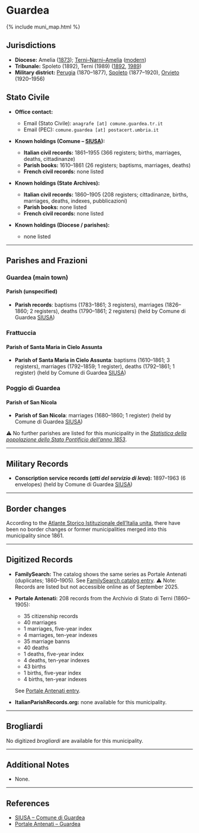 # Guardea

{% include muni_map.html %}

## Jurisdictions

* **Diocese:** Amelia ([1873](https://www.google.it/books/edition/Il_libro_de_comuni_del_Regno_d_Italia_co/WF9mfeJJcDEC?gbpv=1)); [Terni–Narni–Amelia](../dio/terni_narni_amelia.md) ([modern](https://www.chiesacattolica.it/annuario-cei/ricerca-parrocchie/))
* **Tribunale:** Spoleto (1892), Terni (1989) ([1892](https://www.google.it/books/edition/Bollettino_ufficiale_del_Ministero_di_gr/kRXd4t5fK-0C?hl=en&gbpv=1&pg=PA457&printsec=frontcover), [1989](https://www.google.it/books/edition/Gazzetta_ufficiale_della_Repubblica_ital/-Z6nogg-qMQC?hl=en&gbpv=1&pg=RA8-PA38&printsec=frontcover))
* **Military district:** [Perugia](../mil/perugia.md) (1870–1877), [Spoleto](../mil/spoleto.md) (1877–1920), [Orvieto](../mil/spoleto.md) (1920–1956)

## Stato Civile

* **Office contact:**

  * Email (Stato Civile): `anagrafe [at] comune.guardea.tr.it`
  * Email (PEC): `comune.guardea [at] postacert.umbria.it`

* **Known holdings (Comune – [SIUSA](https://siusa-archivi.cultura.gov.it/cgi-bin/siusa/pagina.pl?TipoPag=comparc&Chiave=304527)):**

  * **Italian civil records:** 1861–1955 (366 registers; births, marriages, deaths, cittadinanze)
  * **Parish books:** 1610–1861 (26 registers; baptisms, marriages, deaths)
  * **French civil records:** none listed

* **Known holdings (State Archives):**

  * **Italian civil records:** 1860–1905 (208 registers; cittadinanze, births, marriages, deaths, indexes, pubblicazioni)
  * **Parish books:** none listed
  * **French civil records:** none listed

* **Known holdings (Diocese / parishes):**

  * none listed

---

## Parishes and Frazioni

### Guardea (main town)

#### Parish (unspecified)

* **Parish records**: baptisms (1783–1861; 3 registers), marriages (1826–1860; 2 registers), deaths (1790–1861; 2 registers) (held by Comune di Guardea [SIUSA](https://siusa-archivi.cultura.gov.it/cgi-bin/siusa/pagina.pl?TipoPag=comparc&Chiave=304527))

### Frattuccia

#### Parish of Santa Maria in Cielo Assunta

* **Parish of Santa Maria in Cielo Assunta**: baptisms (1610–1861; 3 registers), marriages (1792–1859; 1 register), deaths (1792–1861; 1 register) (held by Comune di Guardea [SIUSA](https://siusa-archivi.cultura.gov.it/cgi-bin/siusa/pagina.pl?TipoPag=comparc&Chiave=304527))

### Poggio di Guardea

#### Parish of San Nicola

* **Parish of San Nicola**: marriages (1680–1860; 1 register) (held by Comune di Guardea [SIUSA](https://siusa-archivi.cultura.gov.it/cgi-bin/siusa/pagina.pl?TipoPag=comparc&Chiave=304527))

⚠️ No further parishes are listed for this municipality in the *[Statistica della popolazione dello Stato Pontificio dell’anno 1853](https://www.google.it/books/edition/Statistics_della_popolazione_dello_Stato/v6dCAQAAMAAJ)*.

---

## Military Records

* **Conscription service records (*atti del servizio di leva*):** 1897–1963 (6 envelopes) (held by Comune di Guardea [SIUSA](https://siusa-archivi.cultura.gov.it/cgi-bin/siusa/pagina.pl?TipoPag=comparc&Chiave=304465))

---

## Border changes

According to the [Atlante Storico Istituzionale dell’Italia unita](http://dati.san.beniculturali.it/asi/local/), there have been no border changes or former municipalities merged into this municipality since 1861.

---

## Digitized Records

* **FamilySearch:**
  The catalog shows the same series as Portale Antenati (duplicates; 1860–1905).
  See [FamilySearch catalog entry](https://www.familysearch.org/en/search/catalog/779055).
  ⚠️ Note: Records are listed but not accessible online as of September 2025.

* **Portale Antenati:** 208 records from the Archivio di Stato di Terni (1860–1905):

  * 35 citizenship records
  * 40 marriages
  * 1 marriages, five-year index
  * 4 marriages, ten-year indexes
  * 35 marriage banns
  * 40 deaths
  * 1 deaths, five-year index
  * 4 deaths, ten-year indexes
  * 43 births
  * 1 births, five-year index
  * 4 births, ten-year indexes

  See [Portale Antenati entry](https://antenati.cultura.gov.it/search-registry/?localita=guardea).

* **ItalianParishRecords.org:** none available for this municipality.

---

## Brogliardi

No digitized *brogliardi* are available for this municipality.

---

## Additional Notes

* None.

---

## References

* [SIUSA – Comune di Guardea](https://siusa-archivi.cultura.gov.it/cgi-bin/siusa/pagina.pl?TipoPag=comparc&Chiave=304527)
* [Portale Antenati – Guardea](https://antenati.cultura.gov.it/search-registry/?localita=guardea)
